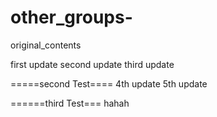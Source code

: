# other_groups-
original_contents

first update
second update
third update


=====second Test====
4th update
5th update

======third Test===
hahah
